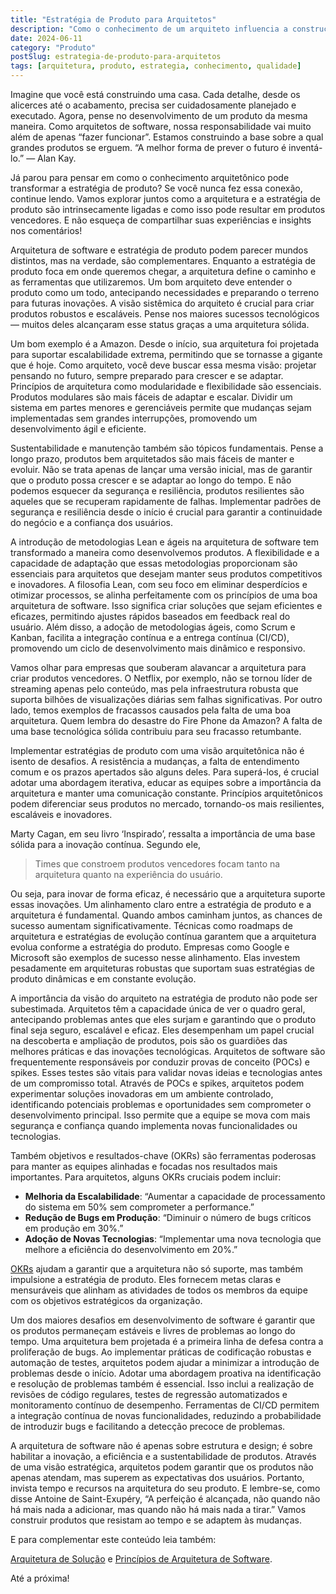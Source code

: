 ```yaml
---
title: "Estratégia de Produto para Arquitetos"
description: "Como o conhecimento de um arquiteto influencia a construção de um bom produto de software"
date: 2024-06-11
category: "Produto"
postSlug: estrategia-de-produto-para-arquitetos
tags: [arquitetura, produto, estrategia, conhecimento, qualidade]
---
```


Imagine que você está construindo uma casa. Cada detalhe, desde os alicerces até o acabamento, precisa ser cuidadosamente planejado e executado. Agora, pense no desenvolvimento de um produto da mesma maneira. Como arquitetos de software, nossa responsabilidade vai muito além de apenas “fazer funcionar”. Estamos construindo a base sobre a qual grandes produtos se erguem. “A melhor forma de prever o futuro é inventá-lo.” — Alan Kay.

Já parou para pensar em como o conhecimento arquitetônico pode transformar a estratégia de produto? Se você nunca fez essa conexão, continue lendo. Vamos explorar juntos como a arquitetura e a estratégia de produto são intrinsecamente ligadas e como isso pode resultar em produtos vencedores. E não esqueça de compartilhar suas experiências e insights nos comentários!

Arquitetura de software e estratégia de produto podem parecer mundos distintos, mas na verdade, são complementares. Enquanto a estratégia de produto foca em onde queremos chegar, a arquitetura define o caminho e as ferramentas que utilizaremos. Um bom arquiteto deve entender o produto como um todo, antecipando necessidades e preparando o terreno para futuras inovações. A visão sistêmica do arquiteto é crucial para criar produtos robustos e escaláveis. Pense nos maiores sucessos tecnológicos — muitos deles alcançaram esse status graças a uma arquitetura sólida.

Um bom exemplo é a Amazon. Desde o início, sua arquitetura foi projetada para suportar escalabilidade extrema, permitindo que se tornasse a gigante que é hoje. Como arquiteto, você deve buscar essa mesma visão: projetar pensando no futuro, sempre preparado para crescer e se adaptar. Princípios de arquitetura como modularidade e flexibilidade são essenciais. Produtos modulares são mais fáceis de adaptar e escalar. Dividir um sistema em partes menores e gerenciáveis permite que mudanças sejam implementadas sem grandes interrupções, promovendo um desenvolvimento ágil e eficiente.

Sustentabilidade e manutenção também são tópicos fundamentais. Pense a longo prazo, produtos bem arquitetados são mais fáceis de manter e evoluir. Não se trata apenas de lançar uma versão inicial, mas de garantir que o produto possa crescer e se adaptar ao longo do tempo. E não podemos esquecer da segurança e resiliência, produtos resilientes são aqueles que se recuperam rapidamente de falhas. Implementar padrões de segurança e resiliência desde o início é crucial para garantir a continuidade do negócio e a confiança dos usuários.

A introdução de metodologias Lean e ágeis na arquitetura de software tem transformado a maneira como desenvolvemos produtos. A flexibilidade e a capacidade de adaptação que essas metodologias proporcionam são essenciais para arquitetos que desejam manter seus produtos competitivos e inovadores. A filosofia Lean, com seu foco em eliminar desperdícios e otimizar processos, se alinha perfeitamente com os princípios de uma boa arquitetura de software. Isso significa criar soluções que sejam eficientes e eficazes, permitindo ajustes rápidos baseados em feedback real do usuário. Além disso, a adoção de metodologias ágeis, como Scrum e Kanban, facilita a integração contínua e a entrega contínua (CI/CD), promovendo um ciclo de desenvolvimento mais dinâmico e responsivo.

Vamos olhar para empresas que souberam alavancar a arquitetura para criar produtos vencedores. O Netflix, por exemplo, não se tornou líder de streaming apenas pelo conteúdo, mas pela infraestrutura robusta que suporta bilhões de visualizações diárias sem falhas significativas. Por outro lado, temos exemplos de fracassos causados pela falta de uma boa arquitetura. Quem lembra do desastre do Fire Phone da Amazon? A falta de uma base tecnológica sólida contribuiu para seu fracasso retumbante.

Implementar estratégias de produto com uma visão arquitetônica não é isento de desafios. A resistência a mudanças, a falta de entendimento comum e os prazos apertados são alguns deles. Para superá-los, é crucial adotar uma abordagem iterativa, educar as equipes sobre a importância da arquitetura e manter uma comunicação constante. Princípios arquitetônicos podem diferenciar seus produtos no mercado, tornando-os mais resilientes, escaláveis e inovadores.

Marty Cagan, em seu livro ‘Inspirado’, ressalta a importância de uma base sólida para a inovação contínua. Segundo ele,

> Times que constroem produtos vencedores focam tanto na arquitetura quanto na experiência do usuário.

Ou seja, para inovar de forma eficaz, é necessário que a arquitetura suporte essas inovações. Um alinhamento claro entre a estratégia de produto e a arquitetura é fundamental. Quando ambos caminham juntos, as chances de sucesso aumentam significativamente. Técnicas como roadmaps de arquitetura e estratégias de evolução contínua garantem que a arquitetura evolua conforme a estratégia do produto. Empresas como Google e Microsoft são exemplos de sucesso nesse alinhamento. Elas investem pesadamente em arquiteturas robustas que suportam suas estratégias de produto dinâmicas e em constante evolução.

A importância da visão do arquiteto na estratégia de produto não pode ser subestimada. Arquitetos têm a capacidade única de ver o quadro geral, antecipando problemas antes que eles surjam e garantindo que o produto final seja seguro, escalável e eficaz. Eles desempenham um papel crucial na descoberta e ampliação de produtos, pois são os guardiões das melhores práticas e das inovações tecnológicas. Arquitetos de software são frequentemente responsáveis por conduzir provas de conceito (POCs) e spikes. Esses testes são vitais para validar novas ideias e tecnologias antes de um compromisso total. Através de POCs e spikes, arquitetos podem experimentar soluções inovadoras em um ambiente controlado, identificando potenciais problemas e oportunidades sem comprometer o desenvolvimento principal. Isso permite que a equipe se mova com mais segurança e confiança quando implementa novas funcionalidades ou tecnologias.

Também objetivos e resultados-chave (OKRs) são ferramentas poderosas para manter as equipes alinhadas e focadas nos resultados mais importantes. Para arquitetos, alguns OKRs cruciais podem incluir:

- **Melhoria da Escalabilidade**: “Aumentar a capacidade de processamento do sistema em 50% sem comprometer a performance.”
- **Redução de Bugs em Produção**: “Diminuir o número de bugs críticos em produção em 30%.”
- **Adoção de Novas Tecnologias**: “Implementar uma nova tecnologia que melhore a eficiência do desenvolvimento em 20%.”

[OKRs](https://pt.wikipedia.org/wiki/OKR) ajudam a garantir que a arquitetura não só suporte, mas também impulsione a estratégia de produto. Eles fornecem metas claras e mensuráveis que alinham as atividades de todos os membros da equipe com os objetivos estratégicos da organização.

Um dos maiores desafios em desenvolvimento de software é garantir que os produtos permaneçam estáveis e livres de problemas ao longo do tempo. Uma arquitetura bem projetada é a primeira linha de defesa contra a proliferação de bugs. Ao implementar práticas de codificação robustas e automação de testes, arquitetos podem ajudar a minimizar a introdução de problemas desde o início. Adotar uma abordagem proativa na identificação e resolução de problemas também é essencial. Isso inclui a realização de revisões de código regulares, testes de regressão automatizados e monitoramento contínuo de desempenho. Ferramentas de CI/CD permitem a integração contínua de novas funcionalidades, reduzindo a probabilidade de introduzir bugs e facilitando a detecção precoce de problemas.

A arquitetura de software não é apenas sobre estrutura e design; é sobre habilitar a inovação, a eficiência e a sustentabilidade de produtos. Através de uma visão estratégica, arquitetos podem garantir que os produtos não apenas atendam, mas superem as expectativas dos usuários. Portanto, invista tempo e recursos na arquitetura do seu produto. E lembre-se, como disse Antoine de Saint-Exupéry, “A perfeição é alcançada, não quando não há mais nada a adicionar, mas quando não há mais nada a tirar.” Vamos construir produtos que resistam ao tempo e se adaptem às mudanças.

E para complementar este conteúdo leia também:

[Arquitetura de Solução](/posts/arquitetura-solucao-introducao) e [Princípios de Arquitetura de Software](/posts/principios-arquitetura-software).

Até a próxima!
